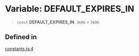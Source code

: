 # Variable: DEFAULT\_EXPIRES\_IN

> `const` **DEFAULT\_EXPIRES\_IN**: `3600` = `3600`

## Defined in

[constants.ts:4](https://github.com/LabO8/nestjs-s3/blob/1543c2d00f94450144b62a41101481b695225e3d/src/constants.ts#L4)
